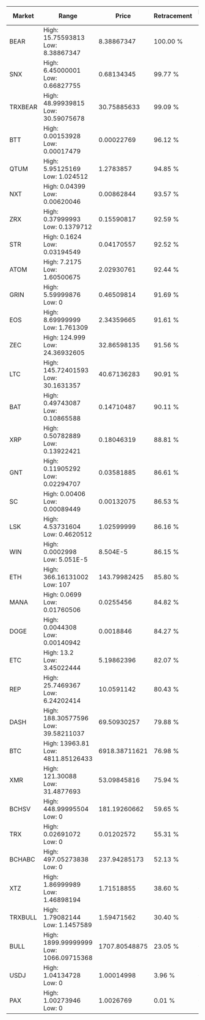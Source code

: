 | Market | Range | Price| Retracement | Doubles to 50% |
| --- | --- | --- | --- | --- |
| BEAR | High: 15.75593813<br />Low: 8.38867347 | 8.38867347 | 100.00 % | 1.44 |
| SNX | High: 6.45000001<br />Low: 0.66827755 | 0.68134345 | 99.77 % | 5.22 |
| TRXBEAR | High: 48.99939815<br />Low: 30.59075678 | 30.75885633 | 99.09 % | 1.29 |
| BTT | High: 0.00153928<br />Low: 0.00017479 | 0.00022769 | 96.12 % | 3.76 |
| QTUM | High: 5.95125169<br />Low: 1.024512 | 1.2783857 | 94.85 % | 2.73 |
| NXT | High: 0.04399<br />Low: 0.00620046 | 0.00862844 | 93.57 % | 2.91 |
| ZRX | High: 0.37999993<br />Low: 0.1379712 | 0.15590817 | 92.59 % | 1.66 |
| STR | High: 0.1624<br />Low: 0.03194549 | 0.04170557 | 92.52 % | 2.33 |
| ATOM | High: 7.2175<br />Low: 1.60500675 | 2.02930761 | 92.44 % | 2.17 |
| GRIN | High: 5.59999876<br />Low: 0 | 0.46509814 | 91.69 % | 6.02 |
| EOS | High: 8.69999999<br />Low: 1.761309 | 2.34359665 | 91.61 % | 2.23 |
| ZEC | High: 124.999<br />Low: 24.36932605 | 32.86598135 | 91.56 % | 2.27 |
| LTC | High: 145.72401593<br />Low: 30.1631357 | 40.67136283 | 90.91 % | 2.16 |
| BAT | High: 0.49743087<br />Low: 0.10865588 | 0.14710487 | 90.11 % | 2.06 |
| XRP | High: 0.50782889<br />Low: 0.13922421 | 0.18046319 | 88.81 % | 1.79 |
| GNT | High: 0.11905292<br />Low: 0.02294707 | 0.03581885 | 86.61 % | 1.98 |
| SC | High: 0.00406<br />Low: 0.00089449 | 0.00132075 | 86.53 % | 1.88 |
| LSK | High: 4.53731604<br />Low: 0.4620512 | 1.02599999 | 86.16 % | 2.44 |
| WIN | High: 0.0002998<br />Low: 5.051E-5 | 8.504E-5 | 86.15 % | 2.06 |
| ETH | High: 366.16131002<br />Low: 107 | 143.79982425 | 85.80 % | 1.65 |
| MANA | High: 0.0699<br />Low: 0.01760506 | 0.0255456 | 84.82 % | 1.71 |
| DOGE | High: 0.0044308<br />Low: 0.00140942 | 0.0018846 | 84.27 % | 1.55 |
| ETC | High: 13.2<br />Low: 3.45022444 | 5.19862396 | 82.07 % | 1.60 |
| REP | High: 25.7469367<br />Low: 6.24202414 | 10.0591142 | 80.43 % | 1.59 |
| DASH | High: 188.30577596<br />Low: 39.58211037 | 69.50930257 | 79.88 % | 1.64 |
| BTC | High: 13963.81<br />Low: 4811.85126433 | 6918.38711621 | 76.98 % | 1.36 |
| XMR | High: 121.30088<br />Low: 31.4877693 | 53.09845816 | 75.94 % | 1.44 |
| BCHSV | High: 448.99995504<br />Low: 0 | 181.19260662 | 59.65 % | 1.24 |
| TRX | High: 0.02691072<br />Low: 0 | 0.01202572 | 55.31 % | 1.12 |
| BCHABC | High: 497.05273838<br />Low: 0 | 237.94285173 | 52.13 % | 1.04 |
| XTZ | High: 1.86999989<br />Low: 1.46898194 | 1.71518855 | 38.60 % | 0.00 |
| TRXBULL | High: 1.79082144<br />Low: 1.1457589 | 1.59471562 | 30.40 % | 0.00 |
| BULL | High: 1899.99999999<br />Low: 1066.09715368 | 1707.80548875 | 23.05 % | 0.00 |
| USDJ | High: 1.04134728<br />Low: 0 | 1.00014998 | 3.96 % | 0.00 |
| PAX | High: 1.00273946<br />Low: 0 | 1.0026769 | 0.01 % | 0.00 |
